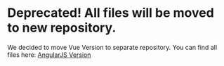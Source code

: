 # Deprecated! All files will be moved to new repository.

We decided to move Vue Version to separate repository. You can find all files here: [AngularJS Version](https://github.com/mrholek/CoreUI-Vue)